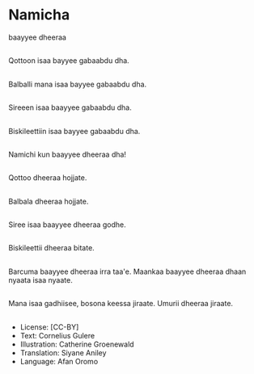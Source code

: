 # Namicha
baayyee
dheeraa

##
Qottoon isaa bayyee gabaabdu
dha.


##
Balballi mana isaa bayyee
gabaabdu dha.


##
Sireeen isaa baayyee gabaabdu
dha.


##
Biskileettiin isaa bayyee
gabaabdu dha.


##
Namichi kun baayyee dheeraa
dha!


##
Qottoo dheeraa hojjate.


##
Balbala dheeraa hojjate.


##
Siree isaa baayyee dheeraa
godhe.


##
Biskileettii dheeraa bitate.


##
Barcuma baayyee dheeraa irra
taa'e.
Maankaa baayyee dheeraa
dhaan nyaata isaa nyaate.


##
Mana isaa gadhiisee, bosona
keessa jiraate.
Umurii dheeraa jiraate.


##
* License: [CC-BY]
* Text: Cornelius Gulere
* Illustration: Catherine Groenewald
* Translation: Siyane Aniley
* Language: Afan Oromo
